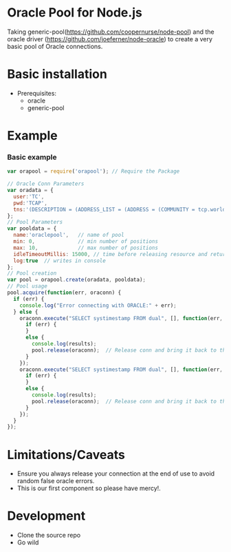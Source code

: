 # Oracle Pool for Node.js

Taking generic-pool(https://github.com/coopernurse/node-pool) and the oracle driver (https://github.com/joeferner/node-oracle) to create a very basic pool of Oracle connections.

# Basic installation

* Prerequisites:
  * oracle
  * generic-pool 
  
# Example

### Basic example

```javascript
var orapool = require('orapool'); // Require the Package

// Oracle Conn Parameters
var oradata = {
  user:'TC', 
  pwd:'TCAP', 
  tns:'(DESCRIPTION = (ADDRESS_LIST = (ADDRESS = (COMMUNITY = tcp.world) (PROTOCOL = TCP) (Host = 10.3.1.238) (Port = 1525)))(CONNECT_DATA = (SID = TCAP)))'
};
// Pool Parameters
var pooldata = {
  name:'oraclepool',   // name of pool
  min: 0,              // min number of positions
  max: 10,             // max number of positions
  idleTimeoutMillis: 15000, // time before releasing resource and returning it to the pool
  log:true  // writes in console
};
// Pool creation
var pool = orapool.create(oradata, pooldata);
// Pool usage
pool.acquire(function(err, oraconn) {
  if (err) {
    console.log("Error connecting with ORACLE:" + err);
  } else {
    oraconn.execute("SELECT systimestamp FROM dual", [], function(err, results) {
      if (err) {  
      }
      else {
        console.log(results);
        pool.release(oraconn);  // Release conn and bring it back to the pool        
      }
    });  	
    oraconn.execute("SELECT systimestamp FROM dual", [], function(err, results) {
      if (err) {  
      }
      else {
        console.log(results);
        pool.release(oraconn);  // Release conn and bring it back to the pool           
      }
    });   
  }
});
```

# Limitations/Caveats

* Ensure you always release your connection at the end of use to avoid random false oracle errors.
* This is our first component so please have mercy!.

# Development
* Clone the source repo
* Go wild

